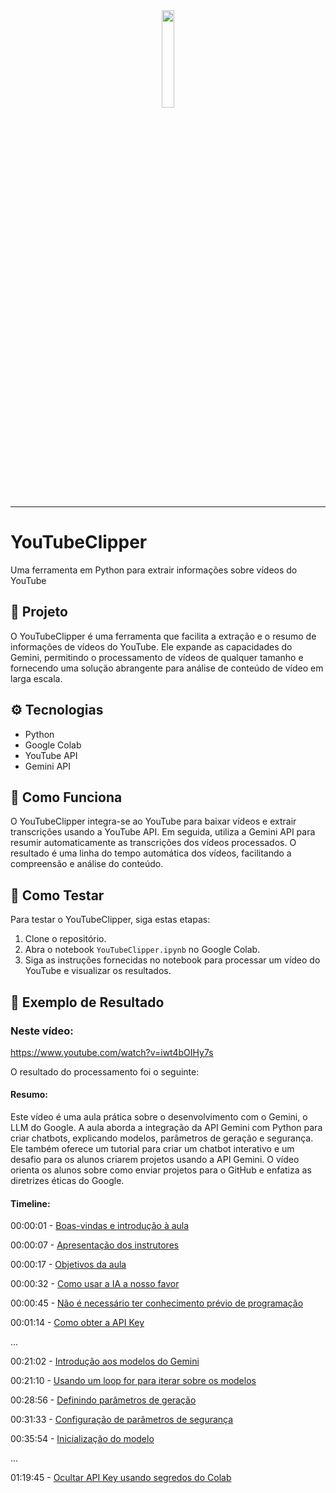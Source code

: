 <div align=center>
    <img src="https://github.com/eduardoboca/YouTubeClipper/blob/main/assets/YouTubeClipper.png" width="20%" height="20%" />
    <hr>
</div>

# YouTubeClipper
Uma ferramenta em Python para extrair informações sobre vídeos do YouTube

## 📱 Projeto
O YouTubeClipper é uma ferramenta que facilita a extração e o resumo de informações de vídeos do YouTube. Ele expande as capacidades do Gemini, permitindo o processamento de vídeos de qualquer tamanho e fornecendo uma solução abrangente para análise de conteúdo de vídeo em larga escala.

## ⚙️ Tecnologias
- Python
- Google Colab
- YouTube API
- Gemini API

## 🤔 Como Funciona
O YouTubeClipper integra-se ao YouTube para baixar vídeos e extrair transcrições usando a YouTube API. Em seguida, utiliza a Gemini API para resumir automaticamente as transcrições dos vídeos processados. O resultado é uma linha do tempo automática dos vídeos, facilitando a compreensão e análise do conteúdo.

## 🧪 Como Testar
Para testar o YouTubeClipper, siga estas etapas:
1. Clone o repositório.
2. Abra o notebook `YouTubeClipper.ipynb` no Google Colab.
3. Siga as instruções fornecidas no notebook para processar um vídeo do YouTube e visualizar os resultados.

## 🎉 Exemplo de Resultado
### Neste vídeo: <br>
https://www.youtube.com/watch?v=iwt4bOIHy7s

O resultado do processamento foi o seguinte:
#### Resumo:
Este vídeo é uma aula prática sobre o desenvolvimento com o Gemini, o LLM do Google. A aula aborda a integração da API Gemini com Python para criar chatbots, explicando modelos, parâmetros de geração e segurança. Ele também oferece um tutorial para criar um chatbot interativo e um desafio para os alunos criarem projetos usando a API Gemini. O vídeo orienta os alunos sobre como enviar projetos para o GitHub e enfatiza as diretrizes éticas do Google.

#### Timeline:
00:00:01 - [Boas-vindas e introdução à aula](https://www.youtube.com/watch?v=iwt4bOIHy7s&t=1s)

00:00:07 - [Apresentação dos instrutores](https://www.youtube.com/watch?v=iwt4bOIHy7s&t=7s)

00:00:17 - [Objetivos da aula](https://www.youtube.com/watch?v=iwt4bOIHy7s&t=17s)

00:00:32 - [Como usar a IA a nosso favor](https://www.youtube.com/watch?v=iwt4bOIHy7s&t=32s)

00:00:45 - [Não é necessário ter conhecimento prévio de programação](https://www.youtube.com/watch?v=iwt4bOIHy7s&t=45s)

00:01:14 - [Como obter a API Key](https://www.youtube.com/watch?v=iwt4bOIHy7s&t=1m14s)

...

00:21:02 - [Introdução aos modelos do Gemini](https://www.youtube.com/watch?v=iwt4bOIHy7s&t=21m2s)

00:21:10 - [Usando um loop for para iterar sobre os modelos](https://www.youtube.com/watch?v=iwt4bOIHy7s&t=21m10s)

00:28:56 - [Definindo parâmetros de geração](https://www.youtube.com/watch?v=iwt4bOIHy7s&t=28m56s)

00:31:33 - [Configuração de parâmetros de segurança](https://www.youtube.com/watch?v=iwt4bOIHy7s&t=31m33s)

00:35:54 - [Inicialização do modelo](https://www.youtube.com/watch?v=iwt4bOIHy7s&t=35m54s)

...



01:19:45 - [Ocultar API Key usando segredos do Colab](https://www.youtube.com/watch?v=iwt4bOIHy7s&t=1h19m45s)



